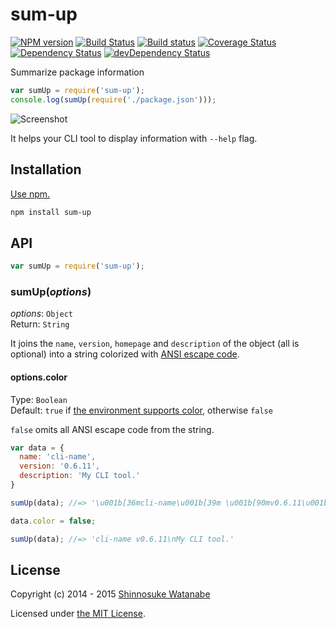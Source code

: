 # sum-up

[![NPM version](https://img.shields.io/npm/v/sum-up.svg)](https://www.npmjs.com/package/sum-up)
[![Build Status](https://travis-ci.org/shinnn/sum-up.svg?branch=master)](https://travis-ci.org/shinnn/sum-up)
[![Build status](https://ci.appveyor.com/api/projects/status/75fo71xq2sc86tnv?svg=true)](https://ci.appveyor.com/project/ShinnosukeWatanabe/sum-up)
[![Coverage Status](https://img.shields.io/coveralls/shinnn/sum-up.svg)](https://coveralls.io/r/shinnn/sum-up)
[![Dependency Status](https://img.shields.io/david/shinnn/sum-up.svg?label=deps)](https://david-dm.org/shinnn/sum-up)
[![devDependency Status](https://img.shields.io/david/dev/shinnn/sum-up.svg?label=devDeps)](https://david-dm.org/shinnn/sum-up#info=devDependencies)

Summarize package information

```javascript
var sumUp = require('sum-up');
console.log(sumUp(require('./package.json')));
```

![Screenshot](./screenshot.png "Screenshot")

It helps your CLI tool to display information with `--help` flag.

## Installation

[Use npm.](https://docs.npmjs.com/cli/install)

```sh
npm install sum-up
```

## API

```javascript
var sumUp = require('sum-up');
```

### sumUp(*options*)

*options*: `Object`  
Return: `String`

It joins the `name`, `version`, `homepage` and `description` of the object (all is optional) into a string colorized with [ANSI escape code](https://github.com/sindresorhus/ansi-styles).

#### options.color

Type: `Boolean`  
Default: `true` if [the environment supports color](https://github.com/sindresorhus/supports-color), otherwise `false`

`false` omits all ANSI escape code from the string.

```javascript
var data = {
  name: 'cli-name',
  version: '0.6.11',
  description: 'My CLI tool.'
}

sumUp(data); //=> '\u001b[36mcli-name\u001b[39m \u001b[90mv0.6.11\u001b[39m\nMy CLI tool.'

data.color = false;

sumUp(data); //=> 'cli-name v0.6.11\nMy CLI tool.'
```

## License

Copyright (c) 2014 - 2015 [Shinnosuke Watanabe](https://github.com/shinnn)

Licensed under [the MIT License](./LICENSE).
